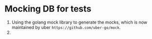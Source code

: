 # Mocking DB for tests
1. Using the golang mock library to generate the mocks, which is now maintained by uber `https://github.com/uber-go/mock`.
2. 
